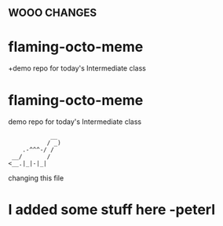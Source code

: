 ## WOOO CHANGES
# flaming-octo-meme
+demo repo for today's Intermediate class
# flaming-octo-meme
demo repo for today's Intermediate class

```
            __
           / _)
    .-^^^-/ /
 __/       /
<__.|_|-|_|
```
changing this file


# I added some stuff here -peterl
